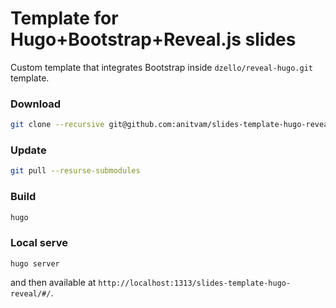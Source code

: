 # Template for Hugo+Bootstrap+Reveal.js slides

Custom template that integrates Bootstrap inside `dzello/reveal-hugo.git` template.

### Download
```bash
git clone --recursive git@github.com:anitvam/slides-template-hugo-reveal.git
```

### Update
```bash
git pull --resurse-submodules
```

### Build
```bash
hugo
```

### Local serve
```
hugo server
```
and then available at `http://localhost:1313/slides-template-hugo-reveal/#/`.
